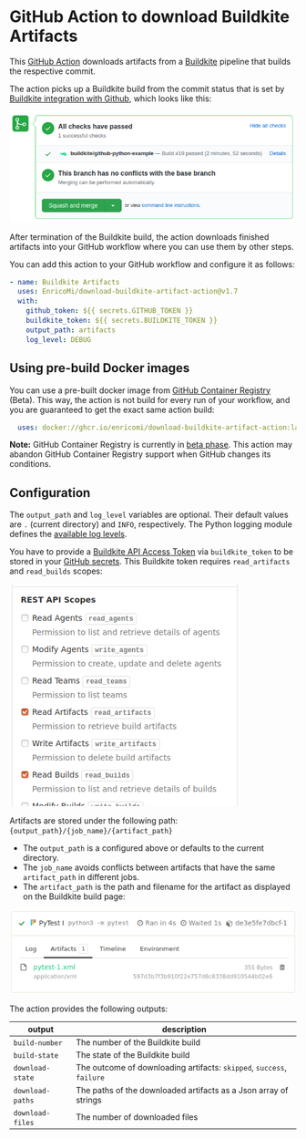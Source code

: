# GitHub Action to download Buildkite Artifacts

This [GitHub Action](https://github.com/actions) downloads artifacts from
a [Buildkite](https://buildkite.com/) pipeline that builds the respective commit.

The action picks up a Buildkite build from the commit status that is set by
[Buildkite integration with Github](https://buildkite.com/docs/integrations/github#connecting-buildkite-and-github),
which looks like this:

![Github commit status set by Buildkite](github-buildkite-check.png)

After termination of the Buildkite build, the action downloads finished artifacts into your GitHub workflow
where you can use them by other steps.

You can add this action to your GitHub workflow and configure it as follows:

```yaml
- name: Buildkite Artifacts
  uses: EnricoMi/download-buildkite-artifact-action@v1.7
  with:
    github_token: ${{ secrets.GITHUB_TOKEN }}
    buildkite_token: ${{ secrets.BUILDKITE_TOKEN }}
    output_path: artifacts
    log_level: DEBUG
```

## Using pre-build Docker images

You can use a pre-built docker image from [GitHub Container Registry](https://docs.github.com/en/free-pro-team@latest/packages/getting-started-with-github-container-registry/about-github-container-registry) (Beta).
This way, the action is not build for every run of your workflow, and you are guaranteed to get the exact same action build:
```yaml
  uses: docker://ghcr.io/enricomi/download-buildkite-artifact-action:latest
```

**Note:** GitHub Container Registry is currently in [beta phase](https://docs.github.com/en/free-pro-team@latest/packages/getting-started-with-github-container-registry/about-github-container-registry).
This action may abandon GitHub Container Registry support when GitHub changes its conditions.

## Configuration
The `output_path` and `log_level` variables are optional. Their default values are `.` (current directory) and `INFO`, respectively. The Python logging module defines the [available log levels](https://docs.python.org/3/library/logging.html#logging-levels).

You have to provide a [Buildkite API Access Token](https://buildkite.com/docs/apis/managing-api-tokens) via `buildkite_token` to be stored in your [GitHub secrets](https://docs.github.com/en/actions/configuring-and-managing-workflows/creating-and-storing-encrypted-secrets).
This Buildkite token requires `read_artifacts` and `read_builds` scopes:

![Buildkite token scopes](buildkite-token-scopes.png)

Artifacts are stored under the following path: `{output_path}/{job_name}/{artifact_path}`

- The `output_path` is a configured above or defaults to the current directory.
- The `job_name` avoids conflicts between artifacts that have the same `artifact_path` in different jobs.
- The `artifact_path` is the path and filename for the artifact as displayed on the Buildkite build page:

![Buildkite artifacts](buildkite-artifact.png)


The action provides the following outputs:

|output        |description                      |
|--------------|---------------------------------|
|`build-number`|The number of the Buildkite build|
|`build-state`|The state of the Buildkite build  |
|`download-state`|The outcome of downloading artifacts: `skipped`, `success`, `failure`|
|`download-paths`|The paths of the downloaded artifacts as a Json array of strings|
|`download-files`|The number of downloaded files|
